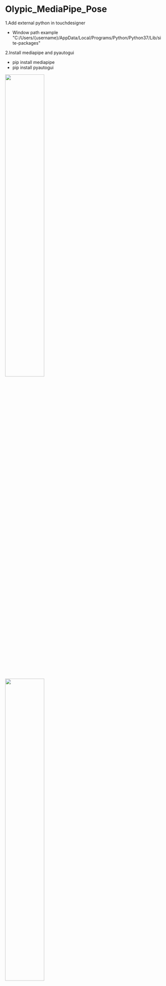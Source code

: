 # Olypic_MediaPipe_Pose

1.Add external python in touchdesigner
- Window path example "C:/Users/{username}/AppData/Local/Programs/Python/Python37/Lib/site-packages"

2.Install mediapipe and pyautogui
- pip install mediapipe
- pip install pyautogui

<img src="https://user-images.githubusercontent.com/17475338/127737835-97f0bd5e-de6b-4305-8af2-c4d9ea10f308.PNG" width=50% height=50%>
<img src="https://user-images.githubusercontent.com/17475338/127737918-46b9b7fd-a86b-404e-95e9-0e2c2e66dc7c.PNG" width=50% height=50%>


